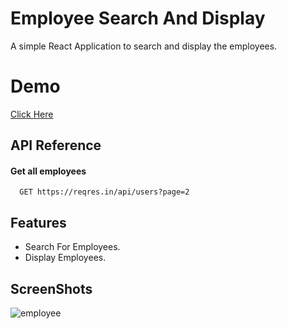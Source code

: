 # Employee Search And Display

A simple React Application to search and display the employees.

# Demo

[Click Here](https://employee-search-and-display-7f3l4f7ho-vaarunn.vercel.app/)

## API Reference

#### Get all employees

```http
  GET https://reqres.in/api/users?page=2
```

## Features

- Search For Employees.
- Display Employees.

## ScreenShots

![employee](https://github.com/vaarunn/Employee-Search-And-Display/assets/122664469/0e4a9889-31e2-4413-a02a-87c76fd7a904)

